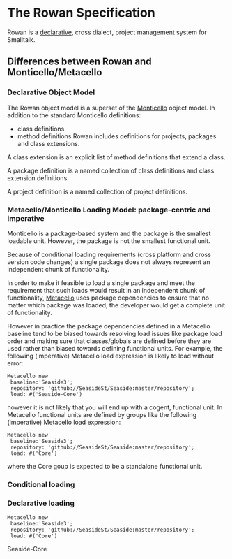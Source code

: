 # The Rowan Specification
Rowan is a [declarative][1], cross dialect, project management system for Smalltalk.

## Differences between Rowan and Monticello/Metacello

### Declarative Object Model
The Rowan object model is a superset of the [Monticello][2] object model.
In addition to the standard Monticello definitions:
- class definitions
- method definitions
Rowan includes definitions for projects, packages and class extensions.

A class extension is an explicit list of method definitions that extend a class.

A package definition is a named collection of class definitions and class extension definitions.

A project definition is a named collection of project definitions.

### Metacello/Monticello Loading Model: package-centric and imperative
Monticello is a package-based system and the package is the smallest loadable unit.
However, the package is not the smallest functional unit.

Because of conditional loading requirements (cross platform and cross version code changes) a single package does not always represent an independent chunk of functionality. 

In order to make it feasible to load a single package and meet the requirement that such loads would result in an independent chunk of functionality, [Metacello][3] uses package dependencies to ensure that no matter which package was loaded, the developer would get a complete unit of functionality.

However in practice the package dependencies defined in a Metacello baseline tend to be biased towards resolving load issues like package load order and making sure that classes/globals are defined before they are used rather than biased towards defining functional units.
For example, the following (imperative) Metacello load expression is likely to load without error:
```smalltalk
Metacello new
 baseline:'Seaside3';
 repository: 'github://SeasideSt/Seaside:master/repository';
 load: #('Seaside-Core')
```
however it is not likely that you will end up with a cogent, functional unit.
In Metacello functional units are defined by groups like the following (imperative) Metacello load expression:
```smalltalk
Metacello new
 baseline:'Seaside3';
 repository: 'github://SeasideSt/Seaside:master/repository';
 load: #('Core')
```
where the Core goup is expected to be a standalone functional unit.


### Conditional loading

### Declarative loading

```smalltalk
Metacello new
 baseline:'Seaside3';
 repository: 'github://SeasideSt/Seaside:master/repository';
 load: #('Core')
```

Seaside-Core
 

[1]: http://www.smalltalksystems.com/publications/_awss97/SSDCL1.HTM
[2]: http://www.wiresong.ca/monticello/
[3]: https://github.com/Metacello/metacello

